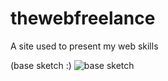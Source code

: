 # thewebfreelance
A site used to present my web skills

(base sketch :)
![base sketch](https://cdn.discordapp.com/attachments/580479146577231872/595987335116750878/unknown.png)
